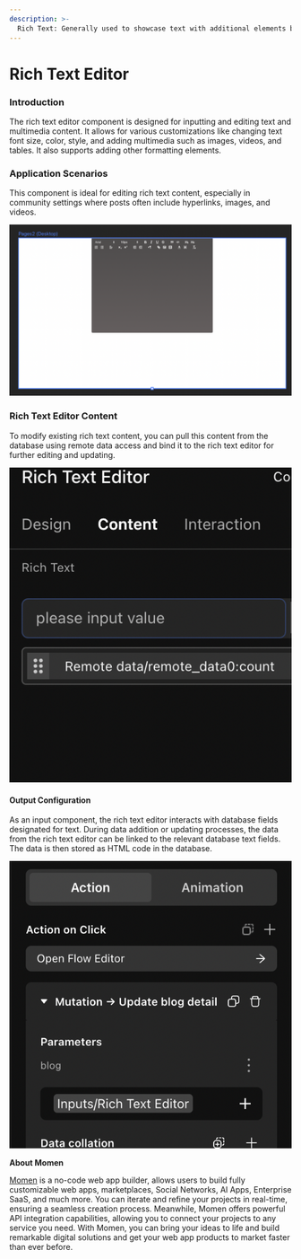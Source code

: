 ```yaml
---
description: >-
  Rich Text: Generally used to showcase text with additional elements beyond plain text. These additional elements may include font styles (such as bold or italic), text color, hyperlinks, images, tables, lists, etc. Clicking on the content of the rich text component may open the rich text editor for content editing.
---
```


# Rich Text Editor

### &#x20;**Introduction**

The rich text editor component is designed for inputting and editing text and multimedia content. It allows for various customizations like changing text font size, color, style, and adding multimedia such as images, videos, and tables. It also supports adding other formatting elements.

### **Application Scenarios**

This component is ideal for editing rich text content, especially in community settings where posts often include hyperlinks, images, and videos.

![](<../.gitbook/assets/0 (15).png>)

### **Rich Text Editor Content**

To modify existing rich text content, you can pull this content from the database using remote data access and bind it to the rich text editor for further editing and updating.

![](<../.gitbook/assets/1 (15).png>)

#### **Output Configuration**

As an input component, the rich text editor interacts with database fields designated for text. During data addition or updating processes, the data from the rich text editor can be linked to the relevant database text fields. The data is then stored as HTML code in the database.

![](<../.gitbook/assets/2 (12).png>)



**About Momen​​**

[Momen](https://momen.app/?channel=blog-about) is a no-code web app builder, allows users to build fully customizable web apps, marketplaces, Social Networks, AI Apps, Enterprise SaaS, and much more. You can iterate and refine your projects in real-time, ensuring a seamless creation process. Meanwhile, Momen offers powerful API integration capabilities, allowing you to connect your projects to any service you need. With Momen, you can bring your ideas to life and build remarkable digital solutions and get your web app products to market faster than ever before.​​
